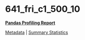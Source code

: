 # 641_fri_c1_500_10

[**Pandas Profiling Report**](https://epistasislab.github.io/pmlb/profile/641_fri_c1_500_10.html)

[Metadata](metadata.yaml) | [Summary Statistics](summary_stats.tsv)

